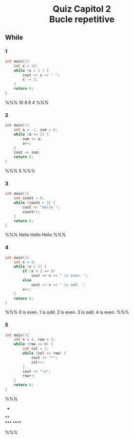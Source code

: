 <h1 align="center">Quiz Capitol 2<br> Bucle repetitive</h1>

## While
### 1
```cpp
int main(){
    int x = 10;
    while (x > 2 ) {
        cout << x << " ";
        x -= 2;
    }
    return 0;
}
```
%%%
10 8 6 4
%%%

### 2
```cpp
int main(){
    int a = -1, sum = 0; 
    while (a <= 3) {
        sum += a; 
        a++; 
    }
    cout << sum;
    return 0;
}
```
%%%
5
%%%

### 3
```cpp
int main(){
    int count = 0;
    while (count < 3) {
        cout << "Hello ";
        count++;
    }
    return 0;
}
```
%%%
Hello Hello Hello 
%%%

### 4
```cpp
int main(){
    int x = 0;
    while (x < 5) {
        if (x % 2 == 0)
            cout << x << " is even. ";
        else
            cout << x << " is odd. ";
        x++;
    }
    return 0;
}
```
%%%
0 is even. 1 is odd. 2 is even. 3 is odd. 4 is even. 
%%%

### 5
```cpp
int main(){
    int n = 4, row = 1;
    while (row <= n) {
        int col = 1;
        while (col <= row) {
            cout << "*";
            col++;
        }
        cout << "\n";
        row++;
    }
    return 0;
}
```
%%%

*   
**  
\*** 
\****

%%%
